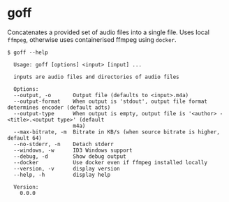 # goff

Concatenates a provided set of audio files into a single file. Uses local `ffmpeg`, otherwise uses containerised ffmpeg using `docker`.

```
$ goff --help

  Usage: goff [options] <input> [input] ...

  inputs are audio files and directories of audio files

  Options:
  --output, -o       Output file (defaults to <input>.m4a)
  --output-format    When output is 'stdout', output file format determines encoder (default adts)
  --output-type      When output is empty, output file is '<author> - <title>.<output type>' (default
                     m4a)
  --max-bitrate, -m  Bitrate in KB/s (when source bitrate is higher, default 64)
  --no-stderr, -n    Detach stderr
  --windows, -w      ID3 Windows support
  --debug, -d        Show debug output
  --docker           Use docker even if ffmpeg installed locally
  --version, -v      display version
  --help, -h         display help

  Version:
    0.0.0

```